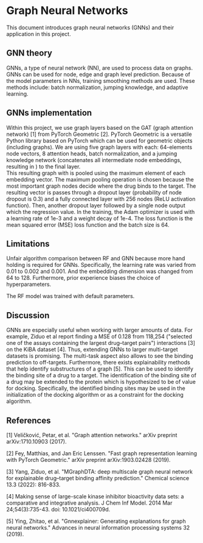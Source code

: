 # Graph Neural Networks
This document introduces graph neural networks (GNNs) and their application in this project.

## GNN theory
GNNs, a type of neural network (NN), are used to process data on graphs. GNNs can be used for node, edge and graph level prediction.
Because of the model parameters in NNs, training smoothing methods are used. These methods include: batch normalization, jumping knowledge, and adaptive learning.


## GNNs implementation
Within this project, we use graph layers based on the GAT (graph attention network) [1] from PyTorch Geometric [2].
PyTorch Geometric is a versatile Python library based on PyTorch which can be used for geometric objects (including graphs).
We are using five graph layers with each: 64-elements node vectors, 8 attention heads, batch normalization, and a jumping knowledge network (concatenates all intermediate node embeddings, resulting in ) to the final layer.  
This resulting graph with is pooled using the maximum element of each embedding vector. The maximum pooling operation is chosen because the most important graph nodes decide where the drug binds to the target.
The resulting vector is passes through a dropout layer (probability of node dropout is 0.3) and a fully connected layer with 256 nodes (ReLU activation function). Then, another dropout layer followed by a single node output which the regression value.
In the training, the Adam optimizer is used with a learning rate of 1e-3 and a weight decay of 1e-4. The loss function is the mean squared error (MSE) loss function and the batch size is 64.


## Limitations
Unfair algorithm comparison between RF and GNN because more hand holding is required for GNNs. Specifically, the learning rate was varied from 0.01 to 0.002 and 0.001. And the embedding dimension was changed from 64 to 128. 
Furthermore, prior experience biases the choice of hyperparameters.

The RF model was trained with default parameters.


## Discussion
GNNs are especially useful when working with larger amounts of data. For example, Ziduo et al report finding a MSE of 0.128 from 118,254 ("selected one of the assays containing the largest drug–target pairs") interactions [3] on the KiBA dataset [4].
Thus, extending GNNs to larger multi-target datasets is promising. The multi-task aspect also allows to see the binding prediction to off-targets. Furthermore, there exists explainability methods that help identify substructures of a graph [5]. This can be used to identify the binding site of a drug to a target.
The identification of the binding site of a drug may be extended to the protein which is hypothesized to be of value for docking. Specifically, the identified binding sites may be used in the initialization of the docking algorithm or as a constraint for the docking algorithm.


## References

[1] Veličković, Petar, et al. "Graph attention networks." arXiv preprint arXiv:1710.10903 (2017).

[2] Fey, Matthias, and Jan Eric Lenssen. "Fast graph representation learning with PyTorch Geometric." arXiv preprint arXiv:1903.02428 (2019).

[3] Yang, Ziduo, et al. "MGraphDTA: deep multiscale graph neural network for explainable drug–target binding affinity prediction." Chemical science 13.3 (2022): 816-833.

[4] Making sense of large-scale kinase inhibitor bioactivity data sets: a comparative and integrative analysis. J Chem Inf Model. 2014 Mar 24;54(3):735-43. doi: 10.1021/ci400709d.

[5] Ying, Zhitao, et al. "Gnnexplainer: Generating explanations for graph neural networks." Advances in neural information processing systems 32 (2019).

[//]: # ([6] Battaglia, Peter W., et al. "Relational inductive biases, deep learning, and graph networks." arXiv preprint arXiv:1806.01261 &#40;2018&#41;.)

[//]: # ([1] paragraph text generated by GitHub Copilot)
